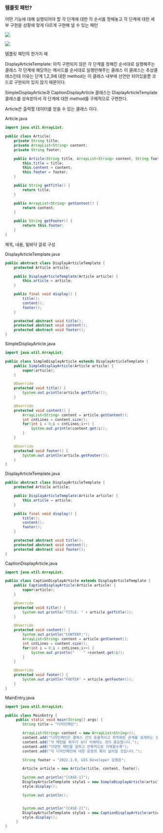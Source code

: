 ### 템플릿 패턴?

어떤 기능에 대해 실행되어야 할 각 단계에 대한 각 순서를 정해놓고
각 단계에 대한 세부 구현을 상황에 맞게 다르게 구현해 낼 수 있는 패턴

![](https://velog.velcdn.com/images/sanizzang00/post/3cdc6a39-3102-402c-a59a-41c424b2d87c/image.png)

![](https://velog.velcdn.com/images/sanizzang00/post/f4b0a9f8-01ca-4ca4-9a8d-6e1e27fb6d84/image.png)

템플릿 패턴의 한가지 예

DisplayArticleTemplate: 아직 구현되지 않은 각 단계를 정해진 순서대로 실행해주는 클래스
각 단계에 해당하는 메서드를 순서대로 실행만해주는 클래스 이 클래스는 추상클래스인데
이유는 단계 1,2,3에 대한 method는 이 클래스 내부에 선언만 되어있을뿐 코드로 구현되어
있지 않기 때문이다.

SimpleDisplayArticle과 CaptionDisplayArticle 클래스는 DisplayArticleTemplate 클래스를
상속받아서 각 단계에 대한 method를 구체적으로 구현한다.

Article은 출력할 데이터를 얻을 수 있는 클래스 이다.

Article.java

```java
import java.util.ArrayList;

public class Article{
    private String title;
    private ArrayList<String> content;
    private String footer;

    public Article(String title, ArrayList<String> content, String footer) {
        this.title = title;
        this.content = content;
        this.footer = footer;
    }

    public String getTitle() {
        return title;
    }

    public ArrayList<String> getContent() {
        return content;
    }

    public String getFooter() {
        return this.footer;
    }
}
```

제목, 내용, 밑바닥 글로 구성

DisplayArticleTemplate.java

```java
public abstract class DisplayArticleTemplate {
    protected Article article;

    public DisplayArticleTemplate(Article article) {
        this.article = article;
    }

    public final void display() {
        title();
        content();
        footer();
    }

    protected abstract void title();
    protected abstract void content();
    protected abstract void footer();
}
```

SimpleDisplayArticle.java

```java
import java.util.ArrayList;

public class SimpleDisplayArticle extends DisplayArticleTemplate {
    public SimpleDisplayArticle(Article article) {
        super(article);
    }

    @Override
    protected void title() {
        System.out.println(article.getTitle());
    }

    @Override
    protected void content() {
        ArrayList<String> content = article.getContent();
        int cntLines = content.size();
        for(int i = 0;i < cntLines;i++) {
            System.out.println(content.get(i));
        }
    }

    @Override
    protected void footer() {
        System.out.println(article.getFooter());
    }
}
```

DisplayArticleTemplate.java

```java
public abstract class DisplayArticleTemplate {
    protected Article article;

    public DisplayArticleTemplate(Article article) {
        this.article = article;
    }

    public final void display() {
        title();
        content();
        footer();
    }

    protected abstract void title();
    protected abstract void content();
    protected abstract void footer();
}
```

CaptionDisplayArticle.java

```java
import java.util.ArrayList;

public class CaptionDisplayArticle extends DisplayArticleTemplate {
    public CaptionDisplayArticle(Article article) {
        super(article);
    }

    @Override
    protected void title() {
        System.out.println("TITLE: " + article.getTitle());
    }

    @Override
    protected void content() {
        System.out.println("CONTENT:");
        ArrayList<String> content = article.getContent();
        int cntLines = content.size();
        for(int i = 0;i < cntLines;i++) {
            System.out.println("    " +content.get(i));
        }
    }

    @Override
    protected void footer() {
        System.out.println("FOOTER" + article.getFooter());
    }
}
```

MainEntry.java

```java
import java.util.ArrayList;

public class MainEntry {
     public static void main(String[] args) {
        String title = "디자인패턴";

        ArrayList<String> content = new ArrayList<String>();
        content.add("디자인패턴은 클래스 간의 효율적이고 최적화된 관계를 설계하는 것입니다.");
        content.add("각 패턴을 외우기 보다 이해하는 것이 중요합니다.");
        content.add("다양한 패턴을 접하고 반복적으로 이해할수록");
        content.add("각 디자인패턴에 대한 응용의 폭이 넓어질 것입니다.");

        String footer = "2022.1.9, GIS Developer 김형준";

        Article article = new Article(title, content, footer);

        System.out.println("[CASE-1]");
        DisplayArticleTemplate style1 = new SimpleDisplayArticle(article);
        style.display();

        System.out.println();


        System.out.println("[CASE-2]");
        DisplayArticleTemplate style1 = new CaptionDisplayArticle(article);
        style.display();
     }
}
```
